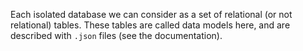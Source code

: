Each isolated database we can consider as a set of relational (or not relational) tables. 
These tables are called data models here, and are described with `.json` files 
(see the documentation).  